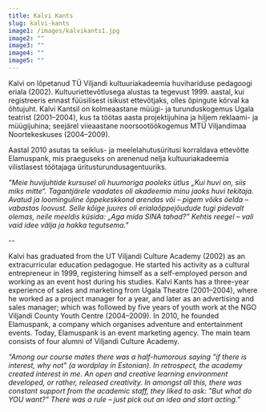 ```yaml
---
title: Kalvi Kants
slug: kalvi-kants
image1: /images/kalvikants1.jpg
image2: ""
image3: ""
image4: ""
image5: ""
---
```


Kalvi on lõpetanud TÜ Viljandi kultuuriakadeemia huvihariduse pedagoogi eriala (2002). Kultuuriettevõtlusega alustas ta tegevust 1999. aastal, kui registreeris ennast füüsilisest isikust ettevõtjaks, olles õpingute kõrval ka õhtujuht. Kalvi Kantsil on kolmeaastane müügi- ja turunduskogemus Ugala teatrist (2001–2004), kus ta töötas aasta projektijuhina ja hiljem reklaami- ja müügijuhina; seejärel viieaastane noorsootöökogemus MTÜ Viljandimaa Noortekeskuses (2004–2009).

Aastal 2010 asutas ta seiklus- ja meelelahutusüritusi korraldava ettevõtte Elamuspank, mis praeguseks on arenenud nelja kultuuriakadeemia vilistlasest töötajaga üritusturundusagentuuriks.

_"Meie huvijuhtide kursusel oli huumoriga pooleks ütlus „Kui huvi on, siis miks mitte“. Tagantjärele vaadates oli akadeemia minu jaoks huvi tekitaja. Avatud ja loominguline õppekeskkond arendas või – pigem võiks öelda – vabastas loovust. Selle kõige juures oli erialaõppejõudude tugi pidevalt olemas, neile meeldis küsida: „Aga mida SINA tahad?” Kehtis reegel – vali vaid idee välja ja hakka tegutsema."_

--

Kalvi has graduated from the UT Viljandi Culture Academy (2002) as an extracurricular education pedagogue. He started his activity as a cultural entrepreneur in 1999, registering himself as a self-employed person and working as an event host during his studies. Kalvi Kants has a three-year experience of sales and marketing from Ugala Theatre (2001–2004), where he worked as a project manager for a year, and later as an advertising and sales manager; which was followed by five years of youth work at the NGO Viljandi County Youth Centre (2004–2009).
In 2010, he founded Elamuspank, a company which organises adventure and entertainment events. Today, Elamuspank is an event marketing agency. The main team consists of four alumni of Viljandi Culture Academy.

_"Among our course mates there was a half-humorous saying "if there is interest, why not" (a wordplay in Estonian). In retrospect, the academy created interest in me. An open and creative learning environment developed, or rather, released creativity. In amongst all this, there was constant support from the academic staff, they liked to ask: "But what do YOU want?" There was a rule – just pick out an idea and start acting."_
